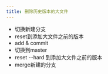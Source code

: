 ```yaml
---
title: 删除历史版本的大文件
---
```


- 切换新建分支
- reset到添加大文件之前的版本
- add & commit
- 切换到master
- reset --hard 到添加大文件之前的版本
- merge新建的分支